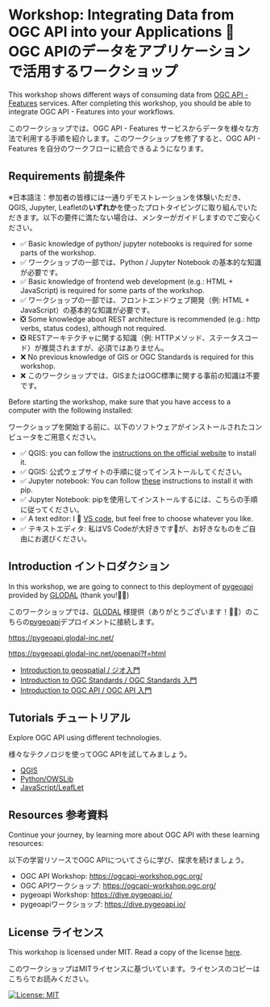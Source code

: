 # Workshop: Integrating Data from OGC API into your Applications 🍣 OGC APIのデータをアプリケーションで活用するワークショップ

This workshop shows different ways of consuming data from [OGC API - Features](https://features.developer.ogc.org/) services. After completing this workshop, you should be able to integrate OGC API - Features into your workflows.

このワークショップでは、OGC API - Features サービスからデータを様々な方法で利用する手順を紹介します。このワークショップを修了すると、OGC API - Features を自分のワークフローに統合できるようになります。

## Requirements 前提条件

※日本語注：参加者の皆様には一通りデモストレーションを体験いただき、QGIS, Jupyter, Leafletの**いずれか**を使ったプロトタイピングに取り組んでいただきます。以下の要件に満たない場合は、メンターがガイドしますのでご安心ください。

* ✅ Basic knowledge of python/ jupyter notebooks is required for some parts of the workshop.
* ✅ ワークショップの一部では、Python / Jupyter Notebook の基本的な知識が必要です。
* ✅ Basic knowledge of frontend web development (e.g.: HTML + JavaScript) is required for some parts of the workshop.
* ✅ ワークショップの一部では、フロントエンドウェブ開発（例: HTML + JavaScript）の基本的な知識が必要です。
* ❎ Some knowledge about REST architecture is recommended (e.g.: http verbs, status codes), although not required.
* ❎ RESTアーキテクチャに関する知識（例: HTTPメソッド、ステータスコード）が推奨されますが、必須ではありません。
* ❌ No previous knowledge of GIS or OGC Standards is required for this workshop.
* ❌ このワークショップでは、GISまたはOGC標準に関する事前の知識は不要です。

Before starting the workshop, make sure that you have access to a computer with the following installed:

ワークショップを開始する前に、以下のソフトウェアがインストールされたコンピュータをご用意ください。

* ✅ QGIS: you can follow the [instructions on the official website](https://qgis.org/resources/installation-guide/) to install it.
* ✅ QGIS: 公式ウェブサイトの手順に従ってインストールしてください。
* ✅ Jupyter notebook: You can follow [these](https://jupyter.org/install) instructions to install it with pip.
* ✅ Jupyter Notebook: pipを使用してインストールするには、こちらの手順に従ってください。
* ✅ A text editor: I 💙 [VS code](https://code.visualstudio.com/), but feel free to choose whatever you like.
* ✅ テキストエディタ: 私はVS Codeが大好きです💙が、お好きなものをご自由にお選びください。

## Introduction イントロダクション

In this workshop, we are going to connect to this deployment of [pygeoapi](https://pygeoapi.io/) provided by [GLODAL](https://glodal-inc.com/en-US/) (thank you!🙏💚) 

このワークショップでは、[GLODAL](https://glodal-inc.com/en-US/) 様提供（ありがとうございます！🙏💚）のこちらの[pygeoapi](https://pygeoapi.io/)デプロイメントに接続します。

https://pygeoapi.glodal-inc.net/

https://pygeoapi.glodal-inc.net/openapi?f=html

<!-- It is okay to link the presentations here for sharing it with participants? -->
* [Introduction to geospatial / ジオ入門](https://drive.google.com/file/d/1F85oN-JSbPC0H7QOxh9IOlf9e_8obp2c/view?usp=sharing)
* [Introduction to OGC Standards / OGC Standards 入門](https://drive.google.com/file/d/1h1jUYN91cWzIBpg-rFcncaWao1QZQI0E/view?usp=sharing)
* [Introduction to OGC API / OGC API 入門](https://drive.google.com/file/d/1rFQzysxdXK6XGQxw5f7M8nMWET8SA2qD/view?usp=sharing)

## Tutorials チュートリアル

Explore OGC API using different technologies.

様々なテクノロジを使ってOGC APIを試してみましょう。

* [QGIS](QGIS.md)
* [Python/OWSLib](python.md)
* [JavaScript/LeafLet](javascript.md)

## Resources 参考資料

Continue your journey, by learning more about OGC API with these learning resources:

以下の学習リソースでOGC APIについてさらに学び、探求を続けましょう。

* OGC API Workshop: https://ogcapi-workshop.ogc.org/
* OGC APIワークショップ: https://ogcapi-workshop.ogc.org/
* pygeoapi Workshop: https://dive.pygeoapi.io/
* pygeoapiワークショップ: https://dive.pygeoapi.io/

## License ライセンス

This workshop is licensed under MIT. Read a copy of the license [here](./LICENSE).

このワークショップはMITライセンスに基づいています。ライセンスのコピーはこちらでお読みください。

[![License: MIT](https://img.shields.io/badge/License-MIT-yellow.svg)](https://opensource.org/licenses/MIT)
